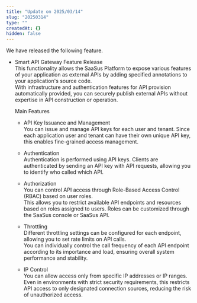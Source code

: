 ```yaml
---
title: "Update on 2025/03/14"
slug: "20250314"
type: ""
createdAt: {}
hidden: false
---
```


We have released the following feature.

- Smart API Gateway Feature Release  
  This functionality allows the SaaSus Platform to expose various features of your application as external APIs by adding specified annotations to your application's source code.  
  With infrastructure and authentication features for API provision automatically provided, you can securely publish external APIs without expertise in API construction or operation.  

  Main Features  

  - API Key Issuance and Management  
    You can issue and manage API keys for each user and tenant. Since each application user and tenant can have   their own unique API key, this enables fine-grained access management.  

  - Authentication  
    Authentication is performed using API keys. Clients are authenticated by sending an API key with API requests,   allowing you to identify who called which API.  

  - Authorization  
    You can control API access through Role-Based Access Control (RBAC) based on user roles.  
    This allows you to restrict available API endpoints and resources based on roles assigned to users. Roles can   be customized through the SaaSus console or SaaSus API.  

  - Throttling  
    Different throttling settings can be configured for each endpoint, allowing you to set rate limits on API   calls.  
    You can individually control the call frequency of each API endpoint according to its importance and load,   ensuring overall system performance and stability.  

  - IP Control  
    You can allow access only from specific IP addresses or IP ranges.  
    Even in environments with strict security requirements, this restricts API access to only designated   connection sources, reducing the risk of unauthorized access.  